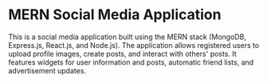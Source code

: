 <h1>MERN Social Media Application</h1>
This is a social media application built using the MERN stack (MongoDB, Express.js, React.js, and Node.js).
The application allows registered users to upload profile images, create posts, and interact with others' posts.
It features widgets for user information and posts, automatic friend lists, and advertisement updates.
